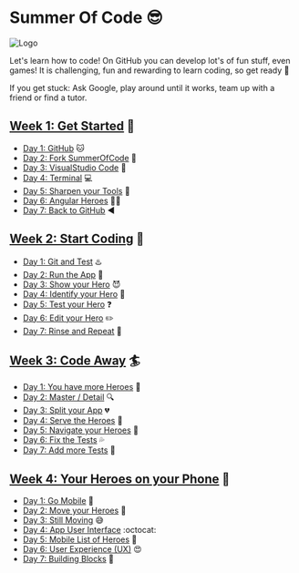 # Summer Of Code :sunglasses:

![Logo](https://github.com/phaze9/SummerOfCode/blob/master/SummerOfCode.png?raw=true)

Let's learn how to code! On GitHub you can develop lot's of fun stuff, even games! It is challenging, fun and rewarding to learn coding, so get ready :rocket:

If you get stuck: Ask Google, play around until it works, team up with a friend or find a tutor.

## [Week 1: Get Started](https://github.com/phaze9/SummerOfCode/blob/master/Week%201.md) :construction:
 - [Day 1: GitHub](https://github.com/phaze9/SummerOfCode/blob/master/Week%201.md#day-1-github-cat) :cat:
 - [Day 2: Fork SummerOfCode](https://github.com/phaze9/SummerOfCode/blob/master/Week%201.md#day-2-fork-summerofcode-fork_and_knife) :fork_and_knife:
 - [Day 3: VisualStudio Code](https://github.com/phaze9/SummerOfCode/blob/master/Week%201.md#day-3-visual-studio-code-floppy_disk) :floppy_disk:
 - [Day 4: Terminal](https://github.com/phaze9/SummerOfCode/blob/master/Week%201.md#day-4-terminal-computer) :computer:
 - [Day 5: Sharpen your Tools](https://github.com/phaze9/SummerOfCode/blob/master/Week%201.md#day-5-sharpen-your-tools-key) :key:
 - [Day 6: Angular Heroes](https://github.com/phaze9/SummerOfCode/blob/master/Week%201.md#day-6-angular-heroes-ok_woman) :ok_woman:
 - [Day 7: Back to GitHub](https://github.com/phaze9/SummerOfCode/blob/master/Week%201.md#day-7-back-to-github-arrow_backward) :arrow_backward:

## [Week 2: Start Coding](https://github.com/phaze9/SummerOfCode/blob/master/Week%202.md) :vibration_mode:
 - [Day 1: Git and Test](https://github.com/phaze9/SummerOfCode/blob/master/Week%202.md#day-1-git-and-test-hotsprings) :hotsprings:
 - [Day 2: Run the App](https://github.com/phaze9/SummerOfCode/blob/master/Week%202.md#day-2-run-the-application-running) :running: 
 - [Day 3: Show your Hero](https://github.com/phaze9/SummerOfCode/blob/master/Week%202.md#day-3-hero-editor-smiling_imp) :smiling_imp:
 - [Day 4: Identify your Hero](https://github.com/phaze9/SummerOfCode/blob/master/Week%202.md#day-4-identify-your-hero-bust_in_silhouette) :bust_in_silhouette:
 - [Day 5: Test your Hero](https://github.com/phaze9/SummerOfCode/blob/master/Week%202.md#day-5-test-your-hero-question) :question:
 - [Day 6: Edit your Hero](https://github.com/phaze9/SummerOfCode/blob/master/Week%202.md#day-6-edit-your-hero-pencil2) :pencil2:
 - [Day 7: Rinse and Repeat](https://github.com/phaze9/SummerOfCode/blob/master/Week%202.md#day-7-rinse-and-repeat-feet) :feet:

## [Week 3: Code Away](https://github.com/phaze9/SummerOfCode/blob/master/Week%203.md) :surfer:
 - [Day 1: You have more Heroes](https://github.com/phaze9/SummerOfCode/blob/master/Week%203.md#day-1-you-have-more-heroes-two_women_holding_hands) :two_women_holding_hands:
 - [Day 2: Master / Detail](https://github.com/phaze9/SummerOfCode/blob/master/Week%203.md#day-2-master--detail-mag) :mag:
 - [Day 3: Split your App](https://github.com/phaze9/SummerOfCode/blob/master/Week%203.md#day-3-split-your-app-broken_heart) :broken_heart:
 - [Day 4: Serve the Heroes](https://github.com/phaze9/SummerOfCode/blob/master/Week%203.md#day-4-serve-the-heroes-nail_care) :nail_care:
 - [Day 5: Navigate your Heroes](https://github.com/phaze9/SummerOfCode/blob/master/Week%203.md#day-5-navigate-your-heroes-ship) :ship:
 - [Day 6: Fix the Tests](https://github.com/phaze9/SummerOfCode/blob/master/Week%203.md#day-6-fix-the-tests-sweat_drops) :sweat_drops:
 - [Day 7: Add more Tests](https://github.com/phaze9/SummerOfCode/blob/master/Week%203.md#day-7-add-more-tests-trident) :trident:
 
## [Week 4: Your Heroes on your Phone](https://github.com/phaze9/SummerOfCode/blob/master/Week%204.md) :iphone:
 - [Day 1: Go Mobile](https://github.com/phaze9/SummerOfCode/blob/master/Week%204.md#day-1-go-mobile-busstop) :busstop:
 - [Day 2: Move your Heroes](https://github.com/phaze9/SummerOfCode/blob/master/Week%204.md#day-2-move-your-heroes-dash) :dash:
 - [Day 3: Still Moving](https://github.com/phaze9/SummerOfCode/blob/master/Week%204.md#day-3-still-moving-sweat_smile) :sweat_smile:
 - [Day 4: App User Interface](https://github.com/phaze9/SummerOfCode/blob/master/Week%204.md#day-4-app-user-interface-octocat) :octocat:
 - [Day 5: Mobile List of Heroes](https://github.com/phaze9/SummerOfCode/blob/master/Week%204.md#day-5-mobile-list-of-heroes-scroll) :scroll:
 - [Day 6: User Experience (UX)](https://github.com/phaze9/SummerOfCode/blob/master/Week%204.md#day-6-user-experience-ux-heart_eyes) :heart_eyes:
 - [Day 7: Building Blocks](https://github.com/phaze9/SummerOfCode/blob/master/Week%204.md) :bamboo:
 
